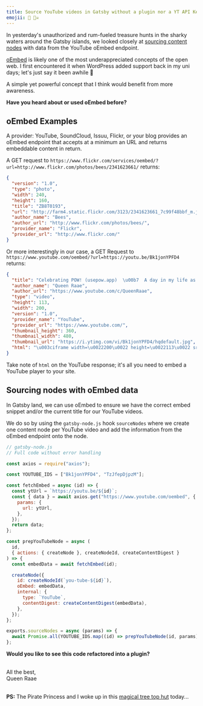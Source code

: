 ```yaml
---
title: Source YouTube videos in Gatsby without a plugin nor a YT API Key
emojii: 🔴 🏴‍☠️
---
```


In yesterday's unauthorized and rum-fueled treasure hunts in the sharky waters around the Gatsby islands, we looked closely at [sourcing content nodes](https://youtu.be/VhrOe0X_oA8) with data from the YouTube oEmbed endpoint.

[oEmbed](https://oembed.com/) is likely one of the most underappreciated concepts of the open web. I first encountered it when WordPress added support back in my uni days; let's just say it been awhile 👵

A simple yet powerful concept that I think would benefit from more awareness.

**Have you heard about or used oEmbed before?**

## oEmbed Examples

A provider: YouTube, SoundCloud, Issuu, Flickr, or your blog provides an oEmbed endpoint that accepts at a minimum an URL and returns embeddable content in return.

A GET request to `https://www.flickr.com/services/oembed/?url=http://www.flickr.com/photos/bees/2341623661/` returns:

```json
{
  "version": "1.0",
  "type": "photo",
  "width": 240,
  "height": 160,
  "title": "ZB8T0193",
  "url": "http://farm4.static.flickr.com/3123/2341623661_7c99f48bbf_m.jpg",
  "author_name": "Bees",
  "author_url": "http://www.flickr.com/photos/bees/",
  "provider_name": "Flickr",
  "provider_url": "http://www.flickr.com/"
}
```

Or more interestingly in our case, a GET Request to `https://www.youtube.com/oembed/?url=https://youtu.be/Bk1jonYPFD4` returns:

```json
{
  "title": "Celebrating POW! (usepow.app)  \u00b7  A day in my life as a developer, founder and mom  \u00b7  March 2021",
  "author_name": "Queen Raae",
  "author_url": "https://www.youtube.com/c/QueenRaae",
  "type": "video",
  "height": 113,
  "width": 200,
  "version": "1.0",
  "provider_name": "YouTube",
  "provider_url": "https://www.youtube.com/",
  "thumbnail_height": 360,
  "thumbnail_width": 480,
  "thumbnail_url": "https://i.ytimg.com/vi/Bk1jonYPFD4/hqdefault.jpg",
  "html": "\u003ciframe width=\u0022200\u0022 height=\u0022113\u0022 src=\u0022https://www.youtube.com/embed/Bk1jonYPFD4?feature=oembed\u0022 frameborder=\u00220\u0022 allow=\u0022accelerometer; autoplay; clipboard-write; encrypted-media; gyroscope; picture-in-picture\u0022 allowfullscreen\u003e\u003c/iframe\u003e"
}
```

Take note of `html` on the YouTube response; it's all you need to embed a YouTube player to your site.

## Sourcing nodes with oEmbed data

In Gatsby land, we can use oEmbed to ensure we have the correct embed snippet and/or the current title for our YouTube videos.

We do so by using the `gatsby-node.js` hook `sourceNodes` where we create one content node per YouTube video and add the information from the oEmbed endpoint onto the node.

```js
// gatsby-node.js
// Full code without error handling

const axios = require("axios");

const YOUTUBE_IDS = ["Bk1jonYPFD4", "TzJfepDjpzM"];

const fetchEmbed = async (id) => {
  const ytUrl = `https://youtu.be/${id}`;
  const { data } = await axios.get("https://www.youtube.com/oembed", {
    params: {
      url: ytUrl,
    },
  });
  return data;
};

const prepYouTubeNode = async (
  id,
  { actions: { createNode }, createNodeId, createContentDigest }
) => {
  const embedData = await fetchEmbed(id);

  createNode({
    id: createNodeId(`you-tube-${id}`),
    oEmbed: embedData,
    internal: {
      type: `YouTube`,
      contentDigest: createContentDigest(embedData),
    },
  });
};

exports.sourceNodes = async (params) => {
  await Promise.all(YOUTUBE_IDS.map((id) => prepYouTubeNode(id, params)));
};
```

**Would you like to see this code refactored into a plugin?**

&nbsp;  
All the best,  
Queen Raae

&nbsp;  
**PS:** The Pirate Princess and I woke up in this [magical tree top hut](https://twitter.com/OlaHolstVea/status/1483819055584878593) today...
